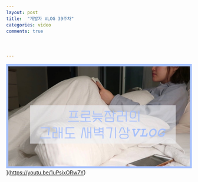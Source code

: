 ```yaml
---
layout: post
title:  "개발자 VLOG 39주차"
categories: video 
comments: true



---
```








![썸네일](/assets/img/youtube/39.jpg)](https://youtu.be/1uPsixORw7Y)













